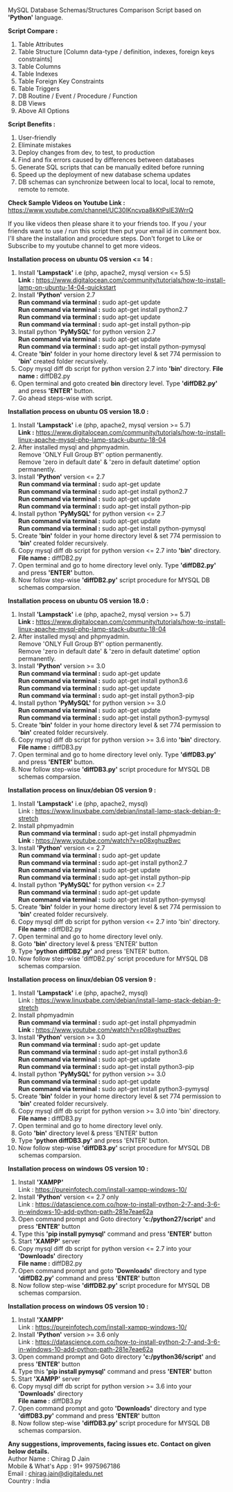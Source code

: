 MySQL Database Schemas/Structures Comparison Script based on <b>'Python'</b> language.

<b>Script Compare : </b>
1) Table Attributes
2) Table Structure [Column data-type / definition, indexes, foreign keys constraints]
3) Table Columns
4) Table Indexes
5) Table Foreign Key Constraints
6) Table Triggers
7) DB Routine / Event / Procedure / Function
8) DB Views
9) Above All Options

<b>Script Benefits : </b>
1) User-friendly
2) Eliminate mistakes
3) Deploy changes from dev, to test, to production
4) Find and fix errors caused by differences between databases
5) Generate SQL scripts that can be manually edited before running
6) Speed up the deployment of new database schema updates
7) DB schemas can synchronize between local to local, local to remote, remote to remote.

<b>Check Sample Videos on Youtube Link :</b> https://www.youtube.com/channel/UC30lKncvpa8kKtPsIE3WrrQ

If you like videos then please share it to your friends too. 
If you / your friends want to use / run this script then put your email id in comment box. I'll share the installation and procedure steps.
Don't forget to Like or Subscribe to my youtube channel to get more videos.

<b>Installation process on ubuntu OS version <= 14 : </b>
1) Install <b>'Lampstack'</b> i.e (php, apache2, mysql version <= 5.5) <br>
   <b>Link :</b> https://www.digitalocean.com/community/tutorials/how-to-install-lamp-on-ubuntu-14-04-quickstart
2) Install <b>'Python'</b> version 2.7 <br>
   <b>Run command via terminal :</b> sudo apt-get update <br>
   <b>Run command via terminal :</b> sudo apt-get install python2.7 <br>
   <b>Run command via terminal :</b> sudo apt-get update <br>
   <b>Run command via terminal :</b> sudo apt-get install python-pip <br>
3) Install python <b>'PyMySQL'</b> for python version 2.7 <br>
   <b>Run command via terminal :</b> sudo apt-get update  <br>
   <b>Run command via terminal :</b> sudo apt-get install python-pymysql <br>
4) Create <b>'bin'</b> folder in your home directory level & set 774 permission to <b>'bin'</b> created folder recursively.
5) Copy mysql diff db script for python version 2.7 into <b>'bin'</b> directory.
   <b>File name :</b> diffDB2.py <br>
6) Open terminal and goto created <b>bin</b> directory level. Type <b>'diffDB2.py'</b> and press <b>'ENTER'</b> button. <br>
7) Go ahead steps-wise with script.

<b>Installation process on ubuntu OS version 18.0 : </b>
1) Install <b>'Lampstack'</b> i.e (php, apache2, mysql version >= 5.7) <br>
   <b>Link :</b> https://www.digitalocean.com/community/tutorials/how-to-install-linux-apache-mysql-php-lamp-stack-ubuntu-18-04
2) After installed mysql and phpmyadmin. <br>
   Remove 'ONLY Full Group BY' option permanently. <Br>
   Remove 'zero in default date' & 'zero in default datetime' option permanently.
3) Install <b>'Python'</b> version <= 2.7 <br>
   <b>Run command via terminal :</b> sudo apt-get update <br>
   <b>Run command via terminal :</b> sudo apt-get install python2.7 <br>
   <b>Run command via terminal :</b> sudo apt-get update <br>
   <b>Run command via terminal :</b> sudo apt-get install python-pip <br>
4) Install python <b>'PyMySQL'</b> for python version <= 2.7 <br>
   <b>Run command via terminal :</b> sudo apt-get update  <br>
   <b>Run command via terminal :</b> sudo apt-get install python-pymysql <br>
5) Create <b>'bin'</b> folder in your home directory level & set 774 permission to <b>'bin'</b> created folder recursively.
6) Copy mysql diff db script for python version <= 2.7 into <b>'bin'</b> directory.
   <b>File name :</b> diffDB2.py
7) Open terminal and go to home directory level only. Type <b>'diffDB2.py'</b> and press <b>'ENTER'</b> button.
8) Now follow step-wise <b>'diffDB2.py'</b> script procedure for MYSQL DB schemas comparsion.

<b>Installation process on ubuntu OS version 18.0 : </b>
1) Install <b>'Lampstack'</b> i.e (php, apache2, mysql version >= 5.7) <br>
   <b>Link :</b> https://www.digitalocean.com/community/tutorials/how-to-install-linux-apache-mysql-php-lamp-stack-ubuntu-18-04
2) After installed mysql and phpmyadmin. <br>
   Remove 'ONLY Full Group BY' option permanently. <Br>
   Remove 'zero in default date' & 'zero in default datetime' option permanently.
3) Install <b>'Python'</b> version >= 3.0 <br>
   <b>Run command via terminal :</b> sudo apt-get update <br>
   <b>Run command via terminal :</b> sudo apt-get install python3.6 <br>
   <b>Run command via terminal :</b> sudo apt-get update <br>
   <b>Run command via terminal :</b> sudo apt-get install python3-pip <br>
4) Install python <b>'PyMySQL'</b> for python version >= 3.0 <br>
   <b>Run command via terminal :</b> sudo apt-get update  <br>
   <b>Run command via terminal :</b> sudo apt-get install python3-pymysql <br>
5) Create <b>'bin'</b> folder in your home directory level & set 774 permission to <b>'bin'</b> created folder recursively.
6) Copy mysql diff db script for python version >= 3.6 into <b>'bin'</b> directory.
   <b>File name :</b> diffDB3.py
7) Open terminal and go to home directory level only. Type <b>'diffDB3.py'</b> and press <b>'ENTER'</b> button.
8) Now follow step-wise <b>'diffDB3.py'</b> script procedure for MYSQL DB schemas comparsion.

<b>Installation process on linux/debian OS version 9 : </b>

1) Install <b>'Lampstack'</b> i.e (php, apache2, mysql) <br>
   Link : https://www.linuxbabe.com/debian/install-lamp-stack-debian-9-stretch <br>
2) Install phpmyadmin <br>
   <b>Run command via terminal :</b> sudo apt-get install phpmyadmin <br>
   <b>Link : </b> https://www.youtube.com/watch?v=p08xghuzBwc <br>
3) Install <b>'Python'</b> version <= 2.7 <br>
   <b>Run command via terminal : </b> sudo apt-get update <br>
   <b>Run command via terminal : </b> sudo apt-get install python2.7 <br>
   <b>Run command via terminal : </b> sudo apt-get update  <br>
   <b>Run command via terminal : </b> sudo apt-get install python-pip  <br>
4) Install python <b>'PyMySQL'</b> for python version <= 2.7 <br>
   <b>Run command via terminal : </b> sudo apt-get update <br>
   <b>Run command via terminal : </b> sudo apt-get install python-pymysql <br>
5) Create <b>'bin'</b> folder in your home directory level & set 774 permission to <b>'bin'</b> created folder recursively. <br>
6) Copy mysql diff db script for python version <= 2.7 into 'bin' directory. <br>
   <b>File name : </b> diffDB2.py <br>
7) Open terminal and go to home directory level only. <br>
8) Goto <b>'bin'</b> directory level & press 'ENTER' button <br>
9) Type <b>'python diffDB2.py'</b> and press 'ENTER' button. <br>
10) Now follow step-wise 'diffDB2.py' script procedure for MYSQL DB schemas comparsion.

<b>Installation process on linux/debian OS version 9 : </b>

1) Install <b>'Lampstack'</b> i.e (php, apache2, mysql) <br>
   Link : https://www.linuxbabe.com/debian/install-lamp-stack-debian-9-stretch <br>
2) Install phpmyadmin <br>
   <b>Run command via terminal :</b> sudo apt-get install phpmyadmin <br>
   <b>Link : </b> https://www.youtube.com/watch?v=p08xghuzBwc <br>
3) Install <b>'Python'</b> version >= 3.0 <br>
   <b>Run command via terminal : </b> sudo apt-get update <br>
   <b>Run command via terminal : </b> sudo apt-get install python3.6 <br>
   <b>Run command via terminal : </b> sudo apt-get update  <br>
   <b>Run command via terminal : </b> sudo apt-get install python3-pip  <br>
4) Install python <b>'PyMySQL'</b> for python version >= 3.0 <br>
   <b>Run command via terminal : </b> sudo apt-get update <br>
   <b>Run command via terminal : </b> sudo apt-get install python3-pymysql <br>
5) Create <b>'bin'</b> folder in your home directory level & set 774 permission to <b>'bin'</b> created folder recursively. <br>
6) Copy mysql diff db script for python version >= 3.0 into 'bin' directory. <br>
   <b>File name : </b> diffDB3.py <br>
7) Open terminal and go to home directory level only. <br>
8) Goto <b>'bin'</b> directory level & press 'ENTER' button <br>
9) Type <b>'python diffDB3.py'</b> and press 'ENTER' button. <br>
10) Now follow step-wise <b>'diffDB3.py'</b> script procedure for MYSQL DB schemas comparsion.

<b>Installation process on windows OS version 10 : </b>
1) Install <b>'XAMPP'</b> <br>
   Link : https://pureinfotech.com/install-xampp-windows-10/
2) Install <b>'Python'</b> version <= 2.7 only <br>
   Link : https://datascience.com.co/how-to-install-python-2-7-and-3-6-in-windows-10-add-python-path-281e7eae62a
3) Open command prompt and Goto directory <b>'c:/python27/script'</b> and press <b>'ENTER'</b> button
4) Type this  <b>'pip install pymysql'</b> command and press <b>'ENTER'</b> button
5) Start <b>'XAMPP'</b> server
6) Copy mysql diff db script for python version <= 2.7 into your <b>'Downloads'</b> directory <br>
   <b>File name :</b> diffDB2.py
7) Open command prompt and goto <b>'Downloads'</b> directory and type <b>'diffDB2.py'</b> command and press <b>'ENTER'</b> button
8) Now follow step-wise <b>'diffDB2.py'</b> script procedure for MYSQL DB schemas comparsion.

<b>Installation process on windows OS version 10 : </b>
1) Install <b>'XAMPP'</b> <br>
   Link : https://pureinfotech.com/install-xampp-windows-10/
2) Install <b>'Python'</b> version >= 3.6 only <br>
   Link : https://datascience.com.co/how-to-install-python-2-7-and-3-6-in-windows-10-add-python-path-281e7eae62a
3) Open command prompt and Goto directory <b>'c:/python36/script'</b> and press <b>'ENTER'</b> button
4) Type this  <b>'pip install pymysql'</b> command and press <b>'ENTER'</b> button
5) Start <b>'XAMPP'</b> server
6) Copy mysql diff db script for python version >= 3.6 into your <b>'Downloads'</b> directory <br>
   <b>File name :</b> diffDB3.py
7) Open command prompt and goto <b>'Downloads'</b> directory and type <b>'diffDB3.py'</b> command and press <b>'ENTER'</b> button
8) Now follow step-wise <b>'diffDB3.py'</b> script procedure for MYSQL DB schemas comparsion.

<b>Any suggestions, improvements, facing issues etc. Contact on given below details.</b> <br>
Author Name : Chirag D Jain <br>
Mobile & What's App : 91+ 9975967186 <br>
Email : chirag.jain@digitaledu.net <br>
Country : India <br>
